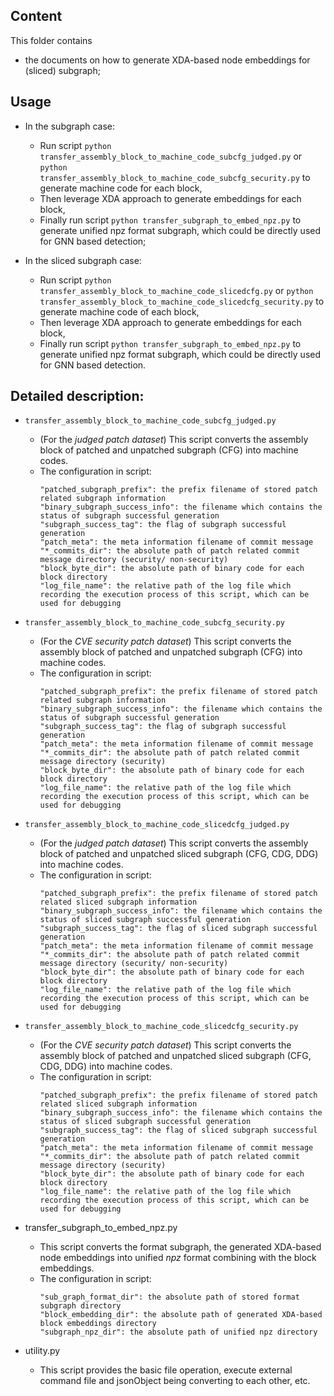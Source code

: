 ## Content
This folder contains 
- the documents on how to generate XDA-based node embeddings for (sliced) subgraph;

## Usage
- In the subgraph case:
	- Run script `python transfer_assembly_block_to_machine_code_subcfg_judged.py` or `python transfer_assembly_block_to_machine_code_subcfg_security.py` to generate machine code for each block, 
	- Then leverage XDA approach to generate embeddings for each block, 
	- Finally run script `python transfer_subgraph_to_embed_npz.py` to generate unified npz format subgraph, which could be directly used for GNN based detection;
		
- In the sliced subgraph case: 
	- Run script `python transfer_assembly_block_to_machine_code_slicedcfg.py` or `python transfer_assembly_block_to_machine_code_slicedcfg_security.py` to generate machine code of each block,
	- Then leverage XDA approach to generate embeddings for each block,
	- Finally run script `python transfer_subgraph_to_embed_npz.py` to generate unified npz format subgraph, which could be directly used for GNN based detection.
	
## Detailed description:

- `transfer_assembly_block_to_machine_code_subcfg_judged.py`
	- (For the *judged patch dataset*) This script converts the assembly block of patched and unpatched subgraph (CFG) into machine codes.
	- The configuration in script:
		```
		"patched_subgraph_prefix": the prefix filename of stored patch related subgraph information
		"binary_subgraph_success_info": the filename which contains the status of subgraph successful generation  
		"subgraph_success_tag": the flag of subgraph successful generation
		"patch_meta": the meta information filename of commit message
		"*_commits_dir": the absolute path of patch related commit message directory (security/ non-security)
		"block_byte_dir": the absolute path of binary code for each block directory 
		"log_file_name": the relative path of the log file which recording the execution process of this script, which can be used for debugging
		```
		
- `transfer_assembly_block_to_machine_code_subcfg_security.py`
	- (For the *CVE security patch dataset*) This script converts the assembly block of patched and unpatched subgraph (CFG) into machine codes.
	- The configuration in script:
		```
		"patched_subgraph_prefix": the prefix filename of stored patch related subgraph information
		"binary_subgraph_success_info": the filename which contains the status of subgraph successful generation  
		"subgraph_success_tag": the flag of subgraph successful generation
		"patch_meta": the meta information filename of commit message
		"*_commits_dir": the absolute path of patch related commit message directory (security)
		"block_byte_dir": the absolute path of binary code for each block directory 
		"log_file_name": the relative path of the log file which recording the execution process of this script, which can be used for debugging
		```
		
- `transfer_assembly_block_to_machine_code_slicedcfg_judged.py`
	- (For the *judged patch dataset*) This script converts the assembly block of patched and unpatched sliced subgraph (CFG, CDG, DDG) into machine codes.
	- The configuration in script:
		```
		"patched_subgraph_prefix": the prefix filename of stored patch related sliced subgraph information
		"binary_subgraph_success_info": the filename which contains the status of sliced subgraph successful generation  
		"subgraph_success_tag": the flag of sliced subgraph successful generation
		"patch_meta": the meta information filename of commit message
		"*_commits_dir": the absolute path of patch related commit message directory (security/ non-security)
		"block_byte_dir": the absolute path of binary code for each block directory 
		"log_file_name": the relative path of the log file which recording the execution process of this script, which can be used for debugging
		```

- `transfer_assembly_block_to_machine_code_slicedcfg_security.py`
	- (For the *CVE security patch dataset*) This script converts the assembly block of patched and unpatched sliced subgraph  (CFG, CDG, DDG)  into machine codes.
	- The configuration in script:
		```
		"patched_subgraph_prefix": the prefix filename of stored patch related sliced subgraph information
		"binary_subgraph_success_info": the filename which contains the status of sliced subgraph successful generation  
		"subgraph_success_tag": the flag of sliced subgraph successful generation
		"patch_meta": the meta information filename of commit message
		"*_commits_dir": the absolute path of patch related commit message directory (security)
		"block_byte_dir": the absolute path of binary code for each block directory 
		"log_file_name": the relative path of the log file which recording the execution process of this script, which can be used for debugging
		```
- transfer_subgraph_to_embed_npz.py
	- This script converts the format subgraph, the generated XDA-based node embeddings into unified *npz* format combining with the block embeddings.
	- The configuration in script:
		```
		"sub_graph_format_dir": the absolute path of stored format subgraph directory 
		"block_embedding_dir": the absolute path of generated XDA-based block embeddings directory 
		"subgraph_npz_dir": the absolute path of unified npz directory
		```
		
- utility.py
	- This script provides the basic file operation, execute external command file and jsonObject being converting to each other, etc.
		
